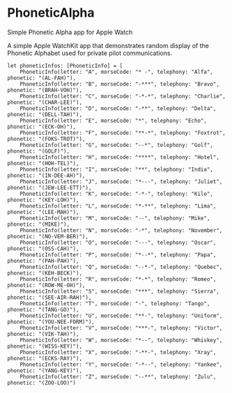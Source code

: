 # PhoneticAlpha
Simple Phonetic Alpha app for Apple Watch

A simple Apple WatchKit app that demonstrates random display of the Phonetic Alphabet used for private pilot communications.

    let phoneticInfos: [PhoneticInfo] = [
        PhoneticInfo(letter: "A", morseCode: "* -", telephony: "Alfa", phonetic: "(AL-FAH)"),
        PhoneticInfo(letter: "B", morseCode: "-***", telephony: "Bravo", phonetic: "(BRAH-VOH)"),
        PhoneticInfo(letter: "C", morseCode: "-*-*", telephony: "Charlie", phonetic: "(CHAR-LEE)"),
        PhoneticInfo(letter: "D", morseCode: "-**", telephony: "Delta", phonetic: "(DELL-TAH)"),
        PhoneticInfo(letter: "E", morseCode: "*", telephony: "Echo", phonetic: "(ECK-OH)"),
        PhoneticInfo(letter: "F", morseCode: "**-*", telephony: "Foxtrot", phonetic: "(FOKS-TROT)"),
        PhoneticInfo(letter: "G", morseCode: "--*", telephony: "Golf", phonetic: "(GOLF)"),
        PhoneticInfo(letter: "H", morseCode: "****", telephony: "Hotel", phonetic: "(HOH-TEL)"),
        PhoneticInfo(letter: "I", morseCode: "**", telephony: "India", phonetic: "(IN-DEE-AH)"),
        PhoneticInfo(letter: "J", morseCode: "*---", telephony: "Juliet", phonetic: "(JEW-LEE-ETT)"),
        PhoneticInfo(letter: "K", morseCode: "-*-", telephony: "Kilo", phonetic: "(KEY-LOH)"),
        PhoneticInfo(letter: "L", morseCode: "*-**", telephony: "Lima", phonetic: "(LEE-MAH)"),
        PhoneticInfo(letter: "M", morseCode: "--", telephony: "Mike", phonetic: "(MIKE)"),
        PhoneticInfo(letter: "N", morseCode: "-*", telephony: "November", phonetic: "(NO-VEM-BER)"),
        PhoneticInfo(letter: "O", morseCode: "---", telephony: "Oscar", phonetic: "(OSS-CAH)"),
        PhoneticInfo(letter: "P", morseCode: "*--*", telephony: "Papa", phonetic: "(PAH-PAH)"),
        PhoneticInfo(letter: "Q", morseCode: "--*-", telephony: "Quebec", phonetic: "(KEH-BECK)"),
        PhoneticInfo(letter: "R", morseCode: "*-*", telephony: "Romeo", phonetic: "(ROW-ME-OH)"),
        PhoneticInfo(letter: "S", morseCode: "***", telephony: "Sierra", phonetic: "(SEE-AIR-RAH)"),
        PhoneticInfo(letter: "T", morseCode: "-", telephony: "Tango", phonetic: "(TANG-GO)"),
        PhoneticInfo(letter: "U", morseCode: "**-", telephony: "Uniform", phonetic: "(YOU-NEE-FORM)"),
        PhoneticInfo(letter: "V", morseCode: "***-", telephony: "Victor", phonetic: "(VIK-TAH)"),
        PhoneticInfo(letter: "W", morseCode: "*--", telephony: "Whiskey", phonetic: "(WISS-KEY)"),
        PhoneticInfo(letter: "X", morseCode: "-**-", telephony: "Xray", phonetic: "(ECKS-RAY)"),
        PhoneticInfo(letter: "Y", morseCode: "-*--", telephony: "Yankee", phonetic: "(YANG-KEY)"),
        PhoneticInfo(letter: "Z", morseCode: "--**", telephony: "Zulu", phonetic: "(ZOO-LOO)")




